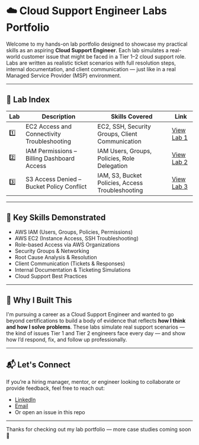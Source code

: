 # ☁️ Cloud Support Engineer Labs Portfolio

Welcome to my hands-on lab portfolio designed to showcase my practical skills as an aspiring **Cloud Support Engineer**. Each lab simulates a real-world customer issue that might be faced in a Tier 1–2 cloud support role. Labs are written as realistic ticket scenarios with full resolution steps, internal documentation, and client communication — just like in a real Managed Service Provider (MSP) environment.

---

## 🔎 Lab Index

| Lab | Description | Skills Covered | Link |
|-----|-------------|----------------|------|
| 1️⃣ | EC2 Access and Connectivity Troubleshooting | EC2, SSH, Security Groups, Client Communication | [View Lab 1](lab-1-ec2-connection) |
| 2️⃣ | IAM Permissions – Billing Dashboard Access | IAM Users, Groups, Policies, Role Delegation | [View Lab 2](lab-2-iam-access) |
| 3️⃣ | S3 Access Denied – Bucket Policy Conflict | IAM, S3, Bucket Policies, Access Troubleshooting | [View Lab 3](lab-3-s3-access-denied/README.md) |


---

## 🧰 Key Skills Demonstrated

- AWS IAM (Users, Groups, Policies, Permissions)
- AWS EC2 (Instance Access, SSH Troubleshooting)
- Role-based Access via AWS Organizations
- Security Groups & Networking
- Root Cause Analysis & Resolution
- Client Communication (Tickets & Responses)
- Internal Documentation & Ticketing Simulations
- Cloud Support Best Practices

---

## 🧠 Why I Built This

I'm pursuing a career as a Cloud Support Engineer and wanted to go beyond certifications to build a body of evidence that reflects **how I think and how I solve problems**. These labs simulate real support scenarios — the kind of issues Tier 1 and Tier 2 engineers face every day — and show how I’d respond, fix, and follow up professionally.

---

## 📬 Let's Connect

If you’re a hiring manager, mentor, or engineer looking to collaborate or provide feedback, feel free to reach out:

- [LinkedIn](https://linkedin.com/in/olly-walshe)
- [Email](mailto:oliverwalshe@hotmail.com)
- Or open an issue in this repo

---

Thanks for checking out my lab portfolio — more case studies coming soon 🚀
